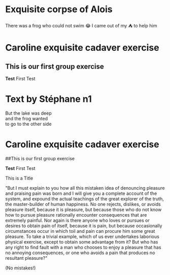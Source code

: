 # Exquisite corpse of Alois
There was a frog who could not swim :joy:
I came out of my :tent: to help him

# Caroline exquisite cadaver exercise
## This is our first group exercise
**Test**
First Test

# Text by Stéphane n1
But the lake was deep  
and the frog wanted  
to go to the other side

# Caroline exquisite cadaver exercise

##This is our first group exercise

**Test**
First Test

This is a Title

"But I must explain to you how all this mistaken idea of denouncing pleasure and praising pain was born and I will give you a complete account of the system, and expound the actual teachings of the great explorer of the truth, the master-builder of human happiness. No one rejects, dislikes, or avoids pleasure itself, because it is pleasure, but because those who do not know how to pursue pleasure rationally encounter consequences that are extremely painful. Nor again is there anyone who loves or pursues or desires to obtain pain of itself, because it is pain, but because occasionally circumstances occur in which toil and pain can procure him some great pleasure. To take a trivial example, which of us ever undertakes laborious physical exercise, except to obtain some advantage from it? But who has any right to find fault with a man who chooses to enjoy a pleasure that has no annoying consequences, or one who avoids a pain that produces no resultant pleasure?"  
  
(No mistakes!)
